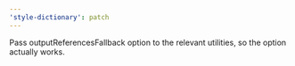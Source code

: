 ```yaml
---
'style-dictionary': patch
---
```


Pass outputReferencesFallback option to the relevant utilities, so the option actually works.
